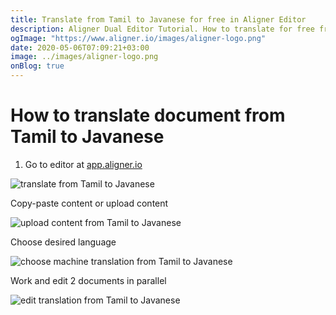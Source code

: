 ```yaml
---
title: Translate from Tamil to Javanese for free in Aligner Editor
description: Aligner Dual Editor Tutorial. How to translate for free from Tamil to Javanese. Aligner is multilingual document management platform. 
ogImage: "https://www.aligner.io/images/aligner-logo.png"
date: 2020-05-06T07:09:21+03:00
image: ../images/aligner-logo.png
onBlog: true
---
```


# How to translate document from Tamil to Javanese

1. Go to editor at [app.aligner.io](https://app.aligner.io "Aligner App web page")

![translate from Tamil to Javanese](../aligner-blank-editor.png "translate from Tamil to Javanese")

Copy-paste content or upload content

![upload content from Tamil to Javanese](../aligner-uploaded-document.png "upload content from Tamil to Javanese")

Choose desired language

![choose machine translation from Tamil to Javanese](../aligner-language-dropdown.png "choose machine translation from Tamil to Javanese")

Work and edit 2 documents in parallel

![edit translation from Tamil to Javanese](../aligner-double-sitded-editor.png "edit translation from Tamil to Javanese")

